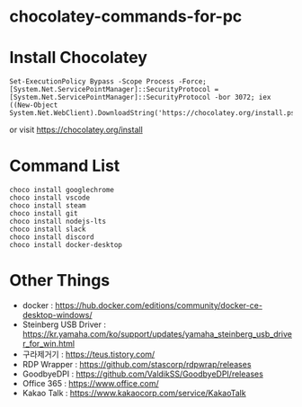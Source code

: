 # chocolatey-commands-for-pc

# Install Chocolatey
```
Set-ExecutionPolicy Bypass -Scope Process -Force; [System.Net.ServicePointManager]::SecurityProtocol = [System.Net.ServicePointManager]::SecurityProtocol -bor 3072; iex ((New-Object System.Net.WebClient).DownloadString('https://chocolatey.org/install.ps1'))
```
or visit https://chocolatey.org/install


# Command List
```
choco install googlechrome
choco install vscode
choco install steam
choco install git
choco install nodejs-lts
choco install slack
choco install discord
choco install docker-desktop
```

# Other Things
- docker : https://hub.docker.com/editions/community/docker-ce-desktop-windows/
- Steinberg USB Driver : https://kr.yamaha.com/ko/support/updates/yamaha_steinberg_usb_driver_for_win.html
- 구라제거기 : https://teus.tistory.com/
- RDP Wrapper : https://github.com/stascorp/rdpwrap/releases
- GoodbyeDPI : https://github.com/ValdikSS/GoodbyeDPI/releases
- Office 365 : https://www.office.com/
- Kakao Talk : https://www.kakaocorp.com/service/KakaoTalk
